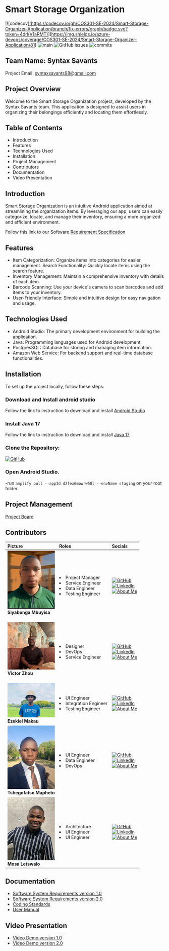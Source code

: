 # Smart Storage Organization
[![codecov][(https://codecov.io/gh/COS301-SE-2024/Smart-Storage-Organizer-Application/branch/fix-errors/graph/badge.svg?token=4drkV1aRMT)](https://codecov.io/gh/COS301-SE-2024/Smart-Storage-Organizer-Application)](https://img.shields.io/azure-devops/coverage/COS301-SE-2024/Smart-Storage-Organizer-Application/81)
![main](https://github.com/COS301-SE-2024/Smart-Storage-Organizer-Application/actions/workflows/AndroidBuild.yml/badge.svg?branch=fix-errors)
![GitHub issues](https://img.shields.io/github/issues/COS301-SE-2024/Smart-Storage-Organizer-Application)
![commits](https://badgen.net/github/commits/COS301-SE-2024/Smart-Storage-Organizer-Application/main)

## Team Name: Syntax Savants
Project Email: syntaxsavants98@gmail.com

## Project Overview
Welcome to the Smart Storage Organization project, developed by the Syntax Savants team. This application is designed to assist users in organizing their belongings efficiently and locating them effortlessly. 

## Table of Contents
- Introduction
- Features
- Technologies Used
- Installation
- Project Management
- Contributors
- Documentation
- Video Presentation

## Introduction
Smart Storage Organization is an intuitive Android application aimed at streamlining the organization items. By leveraging our app, users can easily categorize, locate, and manage their inventory, ensuring a more organized and efficient environment.

Follow this link to our Software [Requirement Specification](https://drive.google.com/file/d/1uwDNIdp_jhJlOSvbrRa6xovKHfMinYG2/view?usp=sharing/)


## Features
- Item Categorization: Organize items into categories for easier management.
Search Functionality: Quickly locate items using the search feature.
- Inventory Management: Maintain a comprehensive inventory with details of each item.
- Barcode Scanning: Use your device's camera to scan barcodes and add items to your inventory.
- User-Friendly Interface: Simple and intuitive design for easy navigation and usage.

## Technologies Used
- Android Studio: The primary development environment for building the application.
- Java: Programming languages used for Android development.
- PostgresSQL: Database for storing and managing item information.
- Amazon Web Service: For backend support and real-time database functionalities.


## Installation
To set up the project locally, follow these steps:

### Download and Install android studio

Follow the link to instruction to download and install [Android Studio](https://developer.android.com/studio/)

### Install Java 17
Follow the link to instruction to download and install [Java 17](https://www.oracle.com/java/technologies/downloads/)

### Clone the Repository:
[![GitHub](https://img.shields.io/badge/GitHub-Clone-white?style=flat-square&logo=github)]([https://github.com/Siyabonga-Mbuyisa-u20491621/](https://github.com/COS301-SE-2024/Smart-Storage-Organizer-Application.git))

### Open Android Studio.

-run `amplify pull --appId d2fex6mowrw58l --envName staging` on your root folder
## Project Management
[Project Board](https://github.com/orgs/COS301-SE-2024/projects/73)

## Contributors

| Picture                                                                       | Roles                                       | Socials                                                                     |
| :---------------------------------------------------------------------------- | :------------------------------------------ | :-------------------------------------------------------------------------- |
|<img src="./Docs/Team-Biographies/Siyadp.jpg" width="150"> <br><b>Siyabonga Mbuyisa</b><br><br>| <li>Project Manager<li>Service Engineer<li>Data Engineer<li>Testing Engineer | [![GitHub](https://img.shields.io/badge/GitHub-Profile-green?style=flat-square&logo=github)](https://github.com/Siyabonga-Mbuyisa-u20491621/) <br> [![LinkedIn](https://img.shields.io/badge/LinkedIn-Profile-blue?style=flat-square&logo=linkedin)](https://www.linkedin.com/in/siyabonga-mbuyisa-developer/) <br> [![About Me](https://img.shields.io/badge/About-Me-orange?style=flat-square)](./Docs/Team-Biographies/Siyabonga_Mbuyisa.md) |
|<img src="./Docs/Team-Biographies/Victordp.jpg" width="150"> <br><b>Victor Zhou</b><br><br> | <li>Designer <li>DevOps<li>Service Engineer |[![GitHub](https://img.shields.io/badge/GitHub-Profile-green?style=flat-square&logo=github)](https://github.com/Xerof47Vel/) <br> [![LinkedIn](https://img.shields.io/badge/LinkedIn-Profile-blue?style=flat-square&logo=linkedin)](http://www.linkedin.com/in/victor-zhou-343004302/) <br> [![About Me](https://img.shields.io/badge/About-Me-orange?style=flat-square)](./Docs/Team-Biographies/Victor_Zhou.md) |
|<img src="./Docs/Team-Biographies/Ezedp.jpg" width="150">  <br><b>Ezekiel Makau</b><br>| <li>UI Engineer<li>Integration Engineer<li>Testing Engineer| [![GitHub](https://img.shields.io/badge/GitHub-Profile-green?style=flat-square&logo=github)](https://github.com/Segadimane-Makau/) <br> [![LinkedIn](https://img.shields.io/badge/LinkedIn-Profile-blue?style=flat-square&logo=linkedin)](https://www.linkedin.com/in/ezekiel-makau-397aa92b7/) <br> [![About Me](https://img.shields.io/badge/About-Me-orange?style=flat-square)](./Docs/Team-Biographies/Ezekiel_Makau.md) |
| <img src="./Docs/Team-Biographies/Tshegodp.jpg" width="150"> <br> <b>Tshegofatso Mapheto</b><br>| <li>UI Engineer <li> Data Engineer<li>DevOps| [![GitHub](https://img.shields.io/badge/GitHub-Profile-green?style=flat-square&logo=github)](https://github.com/TshegofatsoMapheto/) <br> [![LinkedIn](https://img.shields.io/badge/LinkedIn-Profile-blue?style=flat-square&logo=linkedin)](https://www.linkedin.com/in/tshegofatso-mapheto-167678189/) <br> [![About Me](https://img.shields.io/badge/About-Me-orange?style=flat-square)](./Docs/Team-Biographies/Tshegofatso_Mapheto.md) |
|<img src="./Docs/Team-Biographies/Mosadp.jpg" width="150"> <br><b>Mosa Letswalo</b><br> | <li>Architecture<li>UI Engineer<li>UI Engineer                 | [![GitHub](https://img.shields.io/badge/GitHub-Profile-green?style=flat-square&logo=github)](https://github.com/tomosaHub/) <br> [![LinkedIn](https://img.shields.io/badge/LinkedIn-Profile-blue?style=flat-square&logo=linkedin)](http://www.linkedin.com/in/mosa-letswalo/) <br> [![About Me](https://img.shields.io/badge/About-Me-orange?style=flat-square)](./Docs/Team-Biographies/Mosa_Letswalo.md) |


## Documentation
- [Software System Requirements version 1.0](https://drive.google.com/file/d/1uwDNIdp_jhJlOSvbrRa6xovKHfMinYG2/view?usp=sharing/)
- [Software System Requirements version 2.0](https://drive.google.com/file/d/11MeE3BuLXW-xYbIvGt1glTcDh0X2ZSJd/view?usp=sharing/)
- [Coding Standards](https://drive.google.com/file/d/1EAAzcRx2sW9YHFUU5M2FNNSPxxFSiY5M/view?usp=sharing/)
- [User Manual](https://drive.google.com/file/d/1rWRu85DgWk7ZRq3zpKyyNtpLU51UL3vP/view?usp=sharing/)

## Video Presentation
 - [Video Demo version 1.0](https://drive.google.com/file/d/1w9az3xmsQlpUj-nXCbXK5JcLUwYoBVSx/view?usp=drive_link/)
 - [Video Demo version 2.0](https://drive.google.com/file/d/1AEc3MrZKrq1AfwJUcGkbMed6eWlABkgF/view?usp=sharing)

